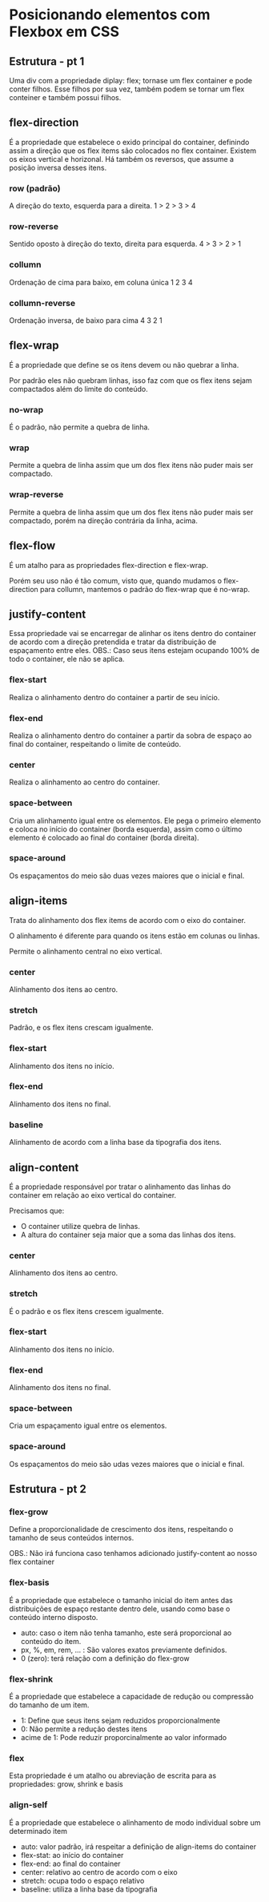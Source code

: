 # Posicionando elementos com Flexbox em CSS

## Estrutura - pt 1

Uma div com a propriedade diplay: flex; tornase um flex container e pode conter filhos. Esse filhos por sua vez, também podem se tornar um flex conteiner e também possui filhos.

## flex-direction

É a propriedade que estabelece o exido principal do container, definindo assim a direção que os flex items são colocados no flex container. Existem os eixos vertical e horizonal. Há também os reversos, que assume a posição inversa desses itens.

### row (padrão)

A direção do texto, esquerda para a direita. 1 > 2 > 3 > 4

### row-reverse

Sentido oposto à direção do texto, direita para esquerda. 4 > 3 > 2 > 1

### collumn

Ordenação de cima para baixo, em coluna única
1
2
3
4

### collumn-reverse

Ordenação inversa, de baixo para cima
4
3
2
1

## flex-wrap

É a propriedade que define se os itens devem ou não quebrar a linha.

Por padrão eles não quebram linhas, isso faz com que os flex itens sejam compactados além do limite do conteúdo.

### no-wrap

É o padrão, não permite a quebra de linha.

### wrap

Permite a quebra de linha assim que um dos flex itens não puder mais ser compactado.

### wrap-reverse

Permite a quebra de linha assim que um dos flex itens não puder mais ser compactado, porém na direção contrária da linha, acima.

## flex-flow

É um atalho para as propriedades flex-direction e flex-wrap.

Porém seu uso não é tão comum, visto que, quando mudamos o flex-direction para collumn, mantemos o padrão do flex-wrap que é no-wrap.

## justify-content

Essa propriedade vai se encarregar de alinhar os itens dentro do container de acordo com a direção pretendida e tratar da distribuição de espaçamento entre eles.
OBS.: Caso seus itens estejam ocupando 100% de todo o container, ele não se aplica.

### flex-start

Realiza o alinhamento dentro do container a partir de seu início.

### flex-end

Realiza o alinhamento dentro do container a partir da sobra de espaço ao final do container, respeitando o limite de conteúdo.

### center

Realiza o alinhamento ao centro do container.

### space-between

Cria um alinhamento igual entre os elementos. Ele pega o primeiro elemento e coloca no início do container (borda esquerda), assim como o último elemento é colocado ao final do container (borda direita).

### space-around

Os espaçamentos do meio são duas vezes maiores que o inicial e final.

## align-items

Trata do alinhamento dos flex items de acordo com o eixo do container.

O alinhamento é diferente para quando os itens estão em colunas ou linhas.

Permite o alinhamento central no eixo vertical.

### center

Alinhamento dos itens ao centro.

### stretch

Padrão, e os flex itens crescam igualmente.

### flex-start

Alinhamento dos itens no início.

### flex-end

Alinhamento dos itens no final.

### baseline

Alinhamento de acordo com a linha base da tipografia dos itens.

## align-content

É a propriedade responsável por tratar o alinhamento das linhas do container em relação ao eixo vertical do container.

Precisamos que:

- O container utilize quebra de linhas.
- A altura do container seja maior que a soma das linhas dos itens.

### center

Alinhamento dos itens ao centro.

### stretch

É o padrão e os flex itens crescem igualmente.

### flex-start

Alinhamento dos itens no início.

### flex-end

Alinhamento dos itens no final.

### space-between

Cria um espaçamento igual entre os elementos.

### space-around

Os espaçamentos do meio são udas vezes maiores que o inicial e final.

## Estrutura - pt 2

### flex-grow

Define a proporcionalidade de crescimento dos itens, respeitando o tamanho de seus conteúdos internos.

OBS.: Não irá funciona caso tenhamos adicionado justify-content ao nosso flex container

### flex-basis

É a propriedade que estabelece o tamanho inicial do item antes das distribuições de espaço restante dentro dele, usando como base o conteúdo interno disposto.

- auto: caso o item não tenha tamanho, este será proporcional ao conteúdo do item.
- px, %, em, rem, ... : São valores exatos previamente definidos.
- 0 (zero): terá relação com a definição do flex-grow

### flex-shrink

É a propriedade que estabelece a capacidade de redução ou compressão do tamanho de um item.

- 1: Define que seus itens sejam reduzidos proporcionalmente
- 0: Não permite a redução destes itens
- acime de 1: Pode reduzir proporcinalmente ao valor informado

### flex

Esta propriedade é um atalho ou abreviação de escrita para as propriedades: grow, shrink e basis

### align-self

É a propriedade que estabelece o alinhamento de modo individual sobre um determinado item

- auto: valor padrão, irá respeitar a definição de align-items do container
- flex-stat: ao início do container
- flex-end: ao final do container
- center: relativo ao centro de acordo com o eixo
- stretch: ocupa todo o espaço relativo
- baseline: utiliza a linha base da tipografia
